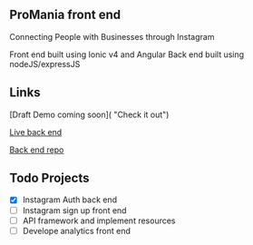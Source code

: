 ## ProMania front end

Connecting People with Businesses through Instagram

Front end built using Ionic v4 and Angular
Back end built using nodeJS/expressJS

## Links

[Draft Demo coming soon]( "Check it out")

[Live back end](https://promania.herokuapp.com/ "Check it out")

[Back end repo](https://github.com/Mosh-Media/instagram-login-server "Check it out")

## Todo Projects

- [x] Instagram Auth back end
- [ ] Instagram sign up front end
- [ ] API framework and implement resources 
- [ ] Develope analytics front end